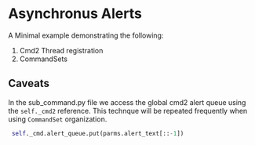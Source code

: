 #  Asynchronus Alerts
A Minimal example demonstrating the following:

1) Cmd2 Thread registration
2) CommandSets


## Caveats

In the sub_command.py file we access the global cmd2 alert queue using the `self._cmd2` reference. This technque will
be repeated frequently when using `CommandSet` organization.

```python
 self._cmd.alert_queue.put(parms.alert_text[::-1])
```
